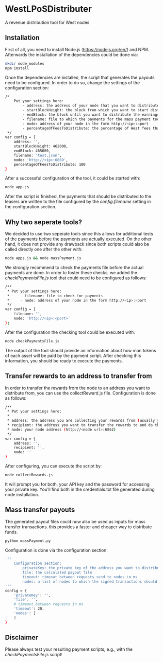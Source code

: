 # WestLPoSDistributer
A revenue distribution tool for West nodes

## Installation
First of all, you need to install Node.js (https://nodejs.org/en/) and NPM. Afterwards the installation of the dependencies could be done via:
```sh
mkdir node_modules
npm install
```
Once the dependencies are installed, the script that generates the payouts need to be configured. In order to do so, change the settings of the configuration section:
```sh
/*
    Put your settings here:
        - address: the address of your node that you want to distribute from
        - startBlockHeight: the block from which you want to start distribution for
        - endBlock: the block until you want to distribute the earnings
        - filename: file to which the payments for the mass payment tool are written
        - node: address of your node in the form http://<ip>:<port
        - percentageOfFeesToDistribute: the percentage of West fees that you want to distribute
 */
var config = {
    address: '',
    startBlockHeight: 462000,
    endBlock: 465000,
    filename: 'test.json',
    node: 'http://<ip>:6869',
    percentageOfFeesToDistribute: 100
}
```
After a successful configuration of the tool, it could be started with:
```sh
node app.js
```
After the script is finished, the payments that should be distributed to the leasers are written to the file configured by the _config.filename_ setting in the configuration section.
## Why two seperate tools?
We decided to use two seperate tools since this allows for additional tests of the payments before the payments are actually executed. On the other hand, it does not provide any drawback since both scripts could also be called directly one after the other with:
```sh
node apps.js && node massPayment.js
```
We strongly recommend to check the payments file before the actual payments are done. In order to foster these checks, we added the _checkPaymentsFile.js_ tool that could need to be configured as follows:
```sh
/**
 * Put your settings here:
 *     - filename: file to check for payments
 *     - node: address of your node in the form http://<ip>:<port
 */
var config = {
    filename: '',
    node: 'http://<ip>:<port>'
};
```
After the configuration the checking tool could be executed with:
```sh
node checkPaymentsFile.js
```
The output of the tool should provide an information about how man tokens of each asset will be paid by the payment script. After checking this information, you should be ready to execute the payments.
## Transfer rewards to an address to transfer from
In order to transfer the rewards from the node to an address you want to distribute from, you can use the collectReward.js file. Configuration is done as follows:
```sh
/**
 * Put your settings here:
 *
 * address: the address you are collecting your rewards from (usually your nodes address)
 * recipient: the address you want to transfer the rewards to and do the distribtion from
 * node: your node address (http://<node url>:6862)
 */
var config = {
    address: '',
    recipient: '',
    node: ''
}
```
After configuring, you can execute the script by:
```sh
node collectRewards.js
```
It will prompt you for both, your API key and the password for accessing your private key. You'll find both in the credentials.txt file generated during node installation.
## Mass transfer payouts
The generated payout files could now also be used as inputs for mass transfer transactions. this provides a faster and cheaper way to distribute funds.
```sh
python massPayment.py
```
Configuration is done via the configuration section:
```sh
'''
    Configuration section:
        privateKey: the private key of the address you want to distribute from
        file: the calculated payout file
        timeout: timeout between requests send to nodes in ms
        nodes: a list of nodes to which the signed transactions should be send to, in the format: http://host:port
'''
config = {
	'privateKey': '',
	'file': '',
	# timeout between requests in ms
	'timeout': 20,
	'nodes': [
	]
}
```
## Disclaimer
Please always test your resulting payment scripts, e.g., with the _checkPaymentsFile.js_ script!